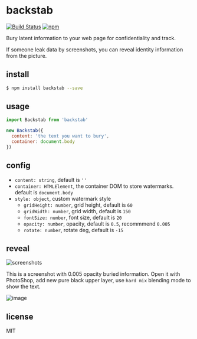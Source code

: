 # backstab

[![Build Status](https://travis-ci.org/jin5354/backstab.svg?branch=master)](https://travis-ci.org/jin5354/backstab)
[![npm](https://img.shields.io/npm/v/backstab.svg)](https://www.npmjs.com/package/backstab)

Bury latent information to your web page for confidentiality and track.

If someone leak data by screenshots, you can reveal identity information from the picture.

## install

```bash
$ npm install backstab --save
```

## usage

```JavaScript
import Backstab from 'backstab'

new Backstab({
  content: 'the text you want to bury',
  container: document.body
})
```

## config

- `content: string`, default is `''`
- `container: HTMLElement`, the container DOM to store watermarks. default is `document.body`
- `style: object`, custom watermark style
  - `gridHeight: number`, grid height, default is `60`
  - `gridWidth: number`, grid width, default is `150`
  - `fontSize: number`, font size, default is `20`
  - `opacity: number`, opacity, default is `0.5`, recommmend `0.005`
  - `rotate: number`, rotate deg, default is `-15`

## reveal

![screenshots](https://user-images.githubusercontent.com/6868950/38609510-d8addddc-3db0-11e8-8ccb-4f773edac449.png)

This is a screenshot with 0.005 opacity buried information. Open it with PhotoShop, add new pure black upper layer, use `hard mix` blending mode to show the text.

![image](https://user-images.githubusercontent.com/6868950/38609569-001c6f28-3db1-11e8-9e9f-b3cbc129c710.png)

## license
MIT